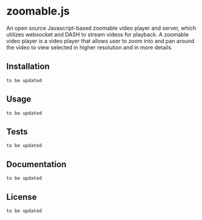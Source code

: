 # zoomable.js
An open source Javascript-based zoomable video player and server, which utilizes websocket and DASH to stream videos for playback. A zoomable video player is a video player that allows user to zoom into and pan around the video to view selected in higher resolution and in more details. 


## Installation
`to be updated`


## Usage
`to be updated`


## Tests
`to be updated`


## Documentation
`to be updated`


## License
`to be updated`

